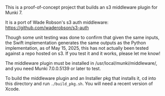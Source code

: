 This is a proof-of-concept project that builds an s3 middleware plugin for Munki 7.

It is a port of Wade Robson's s3 auth middleware:
https://github.com/waderobson/s3-auth

Though some unit testing was done to confirm that given the same inputs, the Swift implementation generates the same outputs as the Python implementation, as of May 15, 2025, this has not actually been tested against a repo hosted on s3. If you test it and it works, please let me know!

The middleware plugin must be installed in /usr/local/munki/middleware/, and you need Munki 7.0.0.5139 or later to test.

To build the middleware plugin and an Installer pkg that installs it, cd into this directory and run `./build_pkg.sh`. You will need a recent version of Xcode.